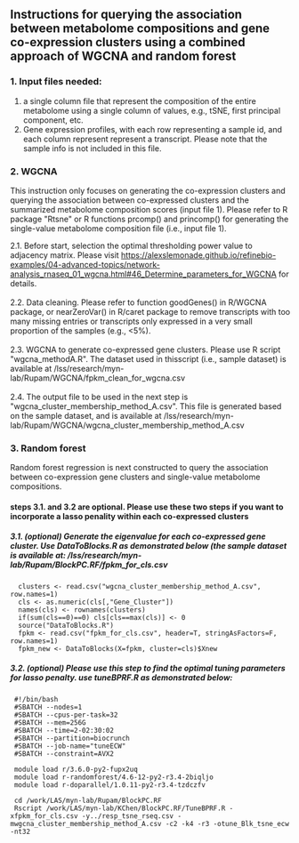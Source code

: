 ## Instructions for querying the association between metabolome compositions and gene co-expression clusters using a combined approach of WGCNA and random forest

### 1. Input files needed:
1. a single column file that represent the composition of the entire metabolome using a single column of values, e.g., tSNE, first principal component, etc.<br>
2. Gene expression profiles, with each row representing a sample id, and each column represent represent a transcript. Please note that the sample info is not included in this file. <br>

### 2. WGCNA
This instruction only focuses on generating the co-expression clusters and querying the association between co-expressed clusters and the summarized metabolome composition scores (input file 1). Please refer to R package "Rtsne" or R functions prcomp() and princomp() for generating the single-value metabolome composition file (i.e., input file 1).<br>

2.1. Before start, selection the optimal thresholding power value to adjacency matrix. Please visit https://alexslemonade.github.io/refinebio-examples/04-advanced-topics/network-analysis_rnaseq_01_wgcna.html#46_Determine_parameters_for_WGCNA for details.<br>
 <br> 
2.2. Data cleaning. Please refer to function goodGenes() in R/WGCNA package, or nearZeroVar() in R/caret package to remove transcripts with too many missing entries or transcripts only expressed in a very small proportion of the samples (e.g., <5%).<br>
 <br>
2.3. WGCNA to generate co-expressed gene clusters. Please use R script "wgcna_methodA.R". The dataset used in thisscript (i.e., sample dataset) is available at /lss/research/myn-lab/Rupam/WGCNA/fpkm_clean_for_wgcna.csv <br>
 <br>
2.4. The output file to be used in the next step is "wgcna_cluster_membership_method_A.csv". This file is generated based on the sample dataset, and is available at /lss/research/myn-lab/Rupam/WGCNA/wgcna_cluster_membership_method_A.csv <br>

### 3. Random forest
Random forest regression is next constructed to query the association between co-expression gene clusters and single-value metabolome compositions.<br>

#### steps 3.1. and 3.2 are optional. Please use these two steps if you want to incorporate a lasso penality within each co-expressed clusters
##### 3.1. (optional) Generate the eigenvalue for each co-expressed gene cluster. Use DataToBlocks.R as demonstrated below (the sample dataset is available at: /lss/research/myn-lab/Rupam/BlockPC.RF/fpkm_for_cls.csv
      clusters <- read.csv("wgcna_cluster_membership_method_A.csv", row.names=1)
      cls <- as.numeric(cls[,"Gene_Cluster"])
      names(cls) <- rownames(clusters)
      if(sum(cls==0)==0) cls[cls==max(cls)] <- 0
      source("DataToBlocks.R")
      fpkm <- read.csv("fpkm_for_cls.csv", header=T, stringAsFactors=F, row.names=1)
      fpkm_new <- DataToBlocks(X=fpkm, cluster=cls)$Xnew

##### 3.2. (optional) Please use this step to find the optimal tuning parameters for lasso penalty. use tuneBPRF.R as demonstrated below:
     #!/bin/bash
     #SBATCH --nodes=1 
     #SBATCH --cpus-per-task=32 
     #SBATCH --mem=256G 
     #SBATCH --time=2-02:30:02 
     #SBATCH --partition=biocrunch
     #SBATCH --job-name="tuneECW" 
     #SBATCH --constraint=AVX2

     module load r/3.6.0-py2-fupx2uq
     module load r-randomforest/4.6-12-py2-r3.4-2biqljo
     module load r-doparallel/1.0.11-py2-r3.4-tzdczfv

     cd /work/LAS/myn-lab/Rupam/BlockPC.RF
     Rscript /work/LAS/myn-lab/KChen/BlockPC.RF/TuneBPRF.R -xfpkm_for_cls.csv -y../resp_tsne_rseq.csv -mwgcna_cluster_membership_method_A.csv -c2 -k4 -r3 -otune_Blk_tsne_ecw -nt32
                     
  
      

